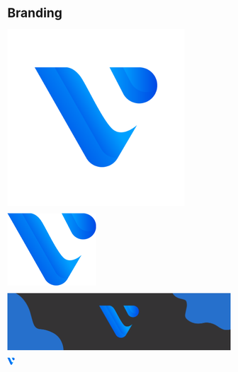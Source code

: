# Branding
<a href="/V-Logo-Trans.png"><img src="/V-Logo-Trans.png" width="400" height="400"></a>

<a href="/V-Remove-Space.png"><img src="/V-Remove-Space.png"></a>

<a href="/VastNode_Banner.png"><img src="/VastNode_Banner.png"></a>

<a href="/favicon.png"><img src="/favicon.png"></a>
